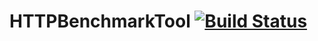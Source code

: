 # HTTPBenchmarkTool [![Build Status](https://github.com/ribardej/HTTPBenchmarkTool.jl/actions/workflows/CI.yml/badge.svg?branch=main)](https://github.com/ribardej/HTTPBenchmarkTool.jl/actions/workflows/CI.yml?query=branch%3Amain)
